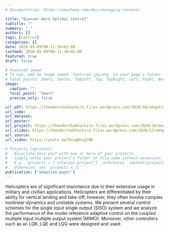 ```yaml
---
# Documentation: https://wowchemy.com/docs/managing-content/

title: "Quanser Aero Optimal Control"
subtitle: ""
summary: " "
authors: []
tags: [Control]
categories: []
date: 2020-05-09T08:11:38+02:00
lastmod: 2020-05-09T08:11:38+02:00
featured: true
draft: false

# Featured image
# To use, add an image named `featured.jpg/png` to your page's folder.
# Focal points: Smart, Center, TopLeft, Top, TopRight, Left, Right, BottomLeft, Bottom, BottomRight.
image:
  caption: ""
  focal_point: "Smart"
  preview_only: false

url_pdf: https://theodorchakhachiro.files.wordpress.com/2020/10/adaptive_control_project.pdf
url_code:
url_dataset:
url_poster:
url_project: https://theodorchakhachiro.files.wordpress.com/2020/10/mech653_final_quanser-recovered.pdf
url_slides: https://theodorchakhachiro.files.wordpress.com/2020/12/adaptive_control.pdf
url_source:
url_video: https://youtu.be/Dxsq0nxgCBE

# Projects (optional).
#   Associate this post with one or more of your projects.
#   Simply enter your project's folder or file name without extension.
#   E.g. `projects = ["internal-project"]` references `content/project/deep-learning/index.md`.
#   Otherwise, set `projects = []`.
publication: ["adaptive-paper"]
---
```


Helicopters are of significant importance due to their extensive usage in military and civilian applications. Helicopters are differentiated by their ability for vertical landing and take-off; however, they often involve complex nonlinear dynamics and unstable systems. We present several control schemes for the single input single output (SISO) system and we analyze the performance of the model reference adaptive control on the coupled multiple input multiple output system (MIMO). Moreover, other controllers such as an LQR, LQE and LQG were designed and used.

